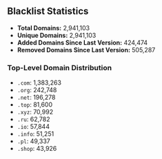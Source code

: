 ## Blacklist Statistics

- **Total Domains:** 2,941,103
- **Unique Domains:** 2,941,103
- **Added Domains Since Last Version:** 424,474
- **Removed Domains Since Last Version:** 505,287

### Top-Level Domain Distribution

-  `.com`: 1,383,263
-  `.org`: 242,748
-  `.net`: 196,278
-  `.top`: 81,600
-  `.xyz`: 70,992
-  `.ru`: 62,782
-  `.io`: 57,844
-  `.info`: 51,251
-  `.pl`: 49,337
-  `.shop`: 43,926
